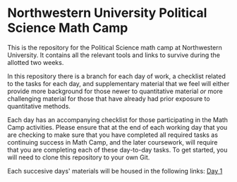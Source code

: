 # Northwestern University Political Science Math Camp
This is the repository for the Political Science math camp at Northwestern University. It contains all the relevant tools and links to survive during the allotted two weeks.

In this repository there is a branch for each day of work, a checklist related to the tasks for each day, and supplementary material that we feel will either provide more background for those newer to quantitative material *or* more challenging material for those that have already had prior exposure to quantitative methods. 

Each day has an accompanying checklist for those participating in the Math Camp activities. Please ensure that at the end of each working day that you are checking to make sure that you have completed all required tasks as continuing success in Math Camp, and the later coursework, will require that you are completing each of these day-to-day tasks. To get started, you will need to clone this repository to your own Git. 

Each succesive days' materials will be housed in the following links: 
[Day 1](day1)
